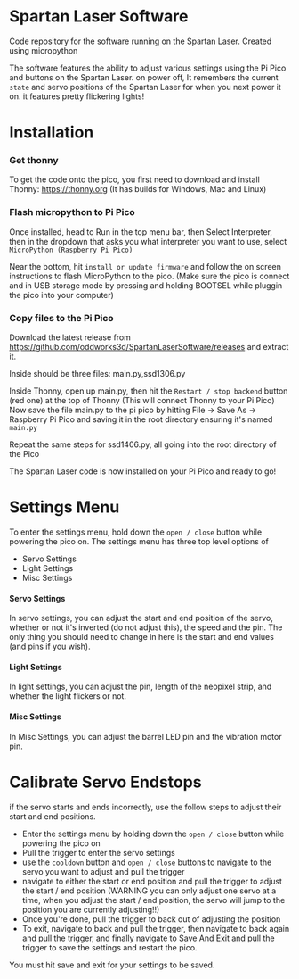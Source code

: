 # Spartan Laser Software
Code repository for the software running on the Spartan Laser.
Created using micropython

The software features the ability to adjust various settings using the Pi Pico and buttons on the Spartan Laser.
on power off, It remembers the current `state` and servo positions of the Spartan Laser for when you next power it on. 
it features pretty flickering lights! 

# Installation

### Get thonny
To get the code onto the pico, you first need to download and install Thonny: https://thonny.org (It has builds for Windows, Mac and Linux)

### Flash micropython to Pi Pico
Once installed, head to Run in the top menu bar, then Select Interpreter, then in the dropdown that asks you what interpreter you want to use, select `MicroPython (Raspberry Pi Pico)`

Near the bottom, hit `install or update firmware` and follow the on screen instructions to flash MicroPython to the pico. (Make sure the pico is connect and in USB storage mode by pressing and holding BOOTSEL while pluggin the pico into your computer)

### Copy files to the Pi Pico
Download the latest release from https://github.com/oddworks3d/SpartanLaserSoftware/releases and extract it.

Inside should be three files: main.py,ssd1306.py

Inside Thonny, open up main.py, then hit the `Restart / stop backend` button (red one) at the top of Thonny (This will connect Thonny to your Pi Pico)
Now save the file main.py to the pi pico by hitting File -> Save As -> Raspberry Pi Pico and saving it in the root directory ensuring it's named `main.py`

Repeat the same steps for ssd1406.py, all going into the root directory of the Pico 

The Spartan Laser code is now installed on your Pi Pico and ready to go!

# Settings Menu
To enter the settings menu, hold down the `open / close` button while powering the pico on.
The settings menu has three top level options of
- Servo Settings
- Light Settings
- Misc Settings

#### Servo Settings
In servo settings, you can adjust the start and end position of the servo, whether or not it's inverted (do not adjust this), the speed and the pin. 
The only thing you should need to change in here is the start and end values (and pins if you wish).

#### Light Settings
In light settings, you can adjust the pin, length of the neopixel strip, and whether the light flickers or not.

#### Misc Settings
In Misc Settings, you can adjust the barrel LED pin and the vibration motor pin.

# Calibrate Servo Endstops
if the servo starts and ends incorrectly, use the follow steps to adjust their start and end positions.
- Enter the settings menu by holding down the `open / close` button while powering the pico on
- Pull the trigger to enter the servo settings
- use the `cooldown` button and `open / close` buttons to navigate to the servo you want to adjust and pull the trigger
- navigate to either the start or end position and pull the trigger to adjust the start / end position (WARNING you can only adjust one servo at a time, when you adjust the start / end position, the servo will jump to the position you are currently adjusting!!)
- Once you're done, pull the trigger to back out of adjusting the position
- To exit, navigate to back and pull the trigger, then navigate to back again and pull the trigger, and finally navigate to Save And Exit and pull the trigger to save the settings and restart the pico.

You must hit save and exit for your settings to be saved.

